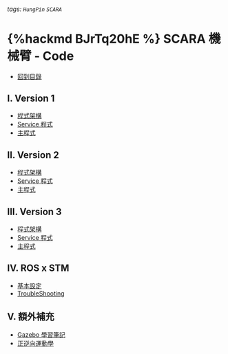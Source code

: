 ###### tags: `HungPin` `SCARA`

{%hackmd BJrTq20hE %}
SCARA 機械臂 - Code
===
* [回到目錄](https://hackmd.io/@HungPin/rkrrx2KLn)

I. Version 1
---

- [程式架構](https://hackmd.io/2VXMT-HMTaGyONKTmo68tA?view#%E7%A8%8B%E5%BC%8F%E6%9E%B6%E6%A7%8B)
- [Service 程式](https://hackmd.io/2VXMT-HMTaGyONKTmo68tA?view#Service-%E7%A8%8B%E5%BC%8F)
- [主程式](https://hackmd.io/2VXMT-HMTaGyONKTmo68tA?view#%E4%B8%BB%E7%A8%8B%E5%BC%8F)


II. Version 2
---

- [程式架構](https://hackmd.io/tIQnP20CT1ahTN-Hk3t7Qw?view#%E7%A8%8B%E5%BC%8F%E6%9E%B6%E6%A7%8B)
- [Service 程式](https://hackmd.io/tIQnP20CT1ahTN-Hk3t7Qw?view#Service-%E7%A8%8B%E5%BC%8F)
- [主程式](https://hackmd.io/tIQnP20CT1ahTN-Hk3t7Qw?view#%E4%B8%BB%E7%A8%8B%E5%BC%8F)


III. Version 3
---
- [程式架構](https://hackmd.io/TsZ7TqQETnS8qH8tXo5vJw?view#%E7%A8%8B%E5%BC%8F%E6%9E%B6%E6%A7%8B)
- [Service 程式](https://hackmd.io/TsZ7TqQETnS8qH8tXo5vJw?view#Service-%E7%A8%8B%E5%BC%8F)
- [主程式](https://hackmd.io/TsZ7TqQETnS8qH8tXo5vJw?view#%E4%B8%BB%E7%A8%8B%E5%BC%8F)


IV. ROS x STM
---

- [基本設定](https://)
- [TroubleShooting](https://)

V. 額外補充
---
- [Gazebo 學習筆記](https://)
- [正逆向運動學](https://)